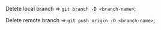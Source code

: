 Delete local branch => `git branch -D <branch-name>`;

Delete remote branch =>  `git push origin -D <branch-name>`;